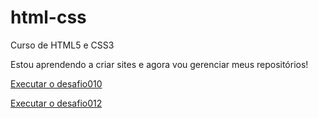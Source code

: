 # html-css
 Curso de HTML5 e CSS3

 Estou aprendendo a criar sites e agora vou gerenciar meus repositórios!

 <a href="https://thallesribeironeves.github.io/projeto-android/" target="_blank"> Executar o desafio010 </a>

 <a href="https://thallesribeironeves.github.io/html-css/exercicios/Desafios/desafio012/index.html" target="_blank">Executar o desafio012</a>
